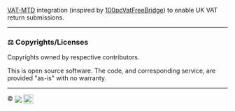 [VAT-MTD](https://www.gov.uk/guidance/making-tax-digital-for-vat) integration (inspired by [100pcVatFreeBridge](http://www.comsci.co.uk/100PcVatFreeBridge.html)) to enable UK VAT return submissions.

---

### ⚖️ Copyrights/Licenses

Copyrights owned by respective contributors.

This is open source software. The code, and corresponding service, are provided "as-is" with no warranty.

---

©️ <a href="http://www.frontlineutilities.co.uk" title="Frontline Utilities LTD"><img src="https://i.imgur.com/xwejn02.jpg" align="absmiddle" /></a> <a href="https://www.github.com/richpeck" title="Richard Peck"><img src="https://avatars2.githubusercontent.com/u/1104431?v=3&s=460" height="22" align="absmiddle" /></a>
